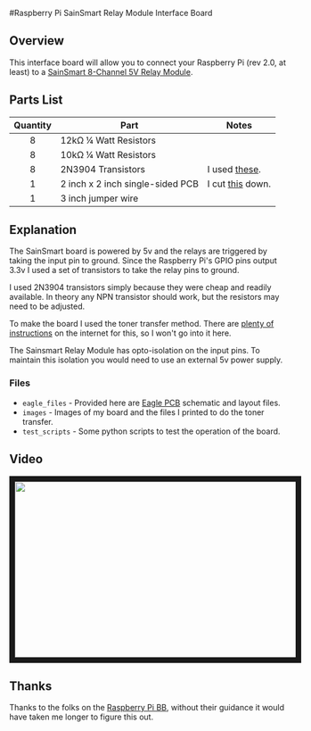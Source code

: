 #Raspberry Pi SainSmart Relay Module Interface Board

## Overview

This interface board will allow you to connect your Raspberry Pi (rev 2.0, at least) to a [SainSmart 8-Channel 5V Relay Module](http://www.amazon.com/gp/product/B0057OC5WK/ref=as_li_ss_tl?ie=UTF8&camp=1789&creative=390957&creativeASIN=B0057OC5WK&linkCode=as2&tag=fixedd-20).

## Parts List

| Quantity | Part                             | Notes |
| :------: | -------------------------------- | ----- |
| 8        | 12kΩ ¼ Watt Resistors            |       |
| 8        | 10kΩ ¼ Watt Resistors            |       |
| 8        | 2N3904 Transistors               | I used [these](http://www.mouser.com/Search/ProductDetail.aspx?R=2N3904TAvirtualkey51210000virtualkey512-2N3904TA). |
| 1        | 2 inch x 2 inch single-sided PCB | I cut [this](http://www.amazon.com/gp/product/B000P7ALZC/ref=as_li_ss_tl?ie=UTF8&camp=1789&creative=390957&creativeASIN=B000P7ALZC&linkCode=as2&tag=fixedd-20) down. |
| 1        | 3 inch jumper wire               |       |

## Explanation

The SainSmart board is powered by 5v and the relays are triggered by taking the input pin to ground. Since the Raspberry Pi's GPIO pins output 3.3v I used a set of transistors to take the relay pins to ground.

I used 2N3904 transistors simply because they were cheap and readily available. In theory any NPN transistor should work, but the resistors may need to be adjusted.

To make the board I used the toner transfer method. There are [plenty of instructions](http://www.instructables.com/id/Cheap-and-Easy-Toner-Transfer-for-PCB-Making/) on the internet for this, so I won't go into it here.

The Sainsmart Relay Module has opto-isolation on the input pins. To maintain this isolation you would need to use an external 5v power supply.

### Files

* ```eagle_files``` - Provided here are [Eagle PCB](http://www.cadsoftusa.com/eagle-pcb-design-software/) schematic and layout files.
* ```images``` - Images of my board and the files I printed to do the toner transfer.
* ```test_scripts``` - Some python scripts to test the operation of the board.

## Video

<a href="http://www.youtube.com/watch?feature=player_embedded&v=rbkoJQEUt60" target="_blank"><img src="http://img.youtube.com/vi/rbkoJQEUt60/0.jpg" width="560" height="315" border="10" /></a>

## Thanks

Thanks to the folks on the [Raspberry Pi BB](http://www.raspberrypi.org/phpBB3/viewtopic.php?t=19222), without their guidance it would have taken me longer to figure this out.
